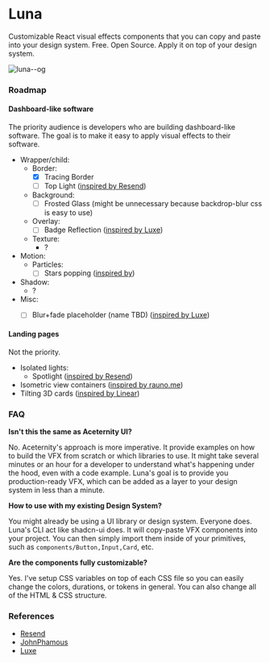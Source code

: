 # Luna

Customizable React visual effects components that you can copy and paste into your design system. Free. Open Source. Apply it on top of your design system.

![luna--og](https://github.com/guilhermerodz/luna/assets/10366880/b2924bf3-c5b4-4b52-89ca-36c0173cbfe3)

### Roadmap

#### Dashboard-like software

The priority audience is developers who are building dashboard-like software. The goal is to make it easy to apply visual effects to their software.

- Wrapper/child:
  - Border:
    - [x] Tracing Border
    - [ ] Top Light ([inspired by Resend](https://share.cleanshot.com/VJlQMPjt))
  - Background:
    - [ ] Frosted Glass (might be unnecessary because backdrop-blur css is easy to use)
  - Overlay:
    - [ ] Badge Reflection ([inspired by Luxe](https://share.cleanshot.com/xq6xstxQ))
  - Texture:
    - ?
- Motion:
  - Particles:
    - [ ] Stars popping ([inspired by](https://twitter.com/JohnPhamous/status/1716503550392697232))
- Shadow:
  - ?
- Misc:
  - [ ] Blur+fade placeholder (name TBD) ([inspired by Luxe](https://share.cleanshot.com/Ryfy5qhX))


#### Landing pages

Not the priority.

- Isolated lights:
  - Spotlight ([inspired by Resend](https://share.cleanshot.com/52tRV3LS))
- Isometric view containers ([inspired by rauno.me](https://share.cleanshot.com/XSXhQGP9))
- Tilting 3D cards ([inspired by Linear](https://linear.app/customers))

### FAQ

**Isn't this the same as Aceternity UI?**

No. Aceternity's approach is more imperative. It provide examples on how to build the VFX from scratch or which libraries to use.
It might take several minutes or an hour for a developer to understand what's happening under the hood, even with a code example.
Luna's goal is to provide you production-ready VFX, which can be added as a layer to your design system in less than a minute.

**How to use with my existing Design System?**

You might already be using a UI library or design system. Everyone does.
Luna's CLI act like shadcn-ui does. It will copy-paste VFX components into your project. You can then simply import them inside of your primitives, such as `components/Button,Input,Card`, etc.

**Are the components fully customizable?**

Yes. I've setup CSS variables on top of each CSS file so you can easily change the colors, durations, or tokens in general. You can also change all of the HTML & CSS structure.

### References

- [Resend](https://resend.com)
- [JohnPhamous](https://twitter.com/JohnPhamous)
- [Luxe](https://luxe.guhrodrigues.com)
